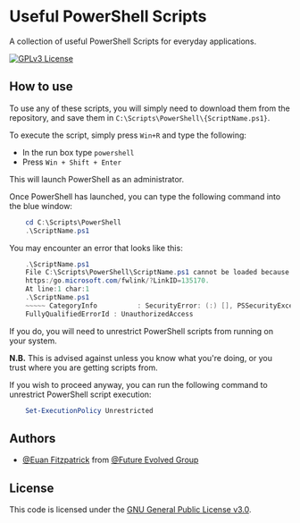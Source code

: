 # Useful PowerShell Scripts

A collection of useful PowerShell Scripts for everyday applications.

[![GPLv3 License](https://img.shields.io/badge/License-GPL%20v3-yellow.svg)](https://opensource.org/licenses/)
## How to use

To use any of these scripts, you will simply need to download them from the repository, and save them in `C:\Scripts\PowerShell\{ScriptName.ps1}`.

To execute the script, simply press `Win+R` and type the following:

* In the run box type `powershell`
* Press `Win + Shift + Enter`

This will launch PowerShell as an administrator.

Once PowerShell has launched, you can type the following command into the blue window:

```PowerShell
    cd C:\Scripts\PowerShell
    .\ScriptName.ps1
```

You may encounter an error that looks like this: 

```PowerShell
    .\ScriptName.ps1
    File C:\Scripts\PowerShell\ScriptName.ps1 cannot be loaded because running scripts is disabled on this system. For more information, see about_Execution_Policies at
    https:/go.microsoft.com/fwlink/?LinkID=135170.
    At line:1 char:1
    .\ScriptName.ps1
    ~~~~~ CategoryInfo          : SecurityError: (:) [], PSSecurityException
    FullyQualifiedErrorId : UnauthorizedAccess   
```

If you do, you will need to unrestrict PowerShell scripts from running on your system.

**N.B.** This is advised against unless you know what you're doing, or you trust where you are getting scripts from.

If you wish to proceed anyway, you can run the following command to unrestrict PowerShell script execution:

```PowerShell
    Set-ExecutionPolicy Unrestricted
```
## Authors

- [@Euan Fitzpatrick](https://www.github.com/euanfitzpatrick) from [@Future Evolved Group](https://github.com/future-evolved-group) 


## License

This code is licensed under the [GNU General Public License v3.0](https://www.gnu.org/licenses/gpl-3.0.en.html).

